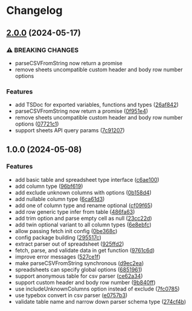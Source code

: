 # Changelog

## [2.0.0](https://github.com/Th1nkK1D/sheethuahua/compare/1.0.0...2.0.0) (2024-05-17)

### ⚠ BREAKING CHANGES

- parseCSVFromString now return a promise
- remove sheets uncompatible custom header and body row number options

### Features

- add TSDoc for exported variables, functions and types ([26af842](https://github.com/Th1nkK1D/sheethuahua/commit/26af8425e18318e91c8a381fe82c0ca3f90a8a92))
- parseCSVFromString now return a promise ([0f951e4](https://github.com/Th1nkK1D/sheethuahua/commit/0f951e44e8f883c11c589509fade40102bd76167))
- remove sheets uncompatible custom header and body row number options ([07721c1](https://github.com/Th1nkK1D/sheethuahua/commit/07721c14ab1129ca7d0cdb62bb5d08e2e0bf8c57))
- support sheets API query params ([7c91207](https://github.com/Th1nkK1D/sheethuahua/commit/7c91207758589ff256bf8af0d00193077d73484e))

## 1.0.0 (2024-05-08)

### Features

- add basic table and spreadsheet type interface ([c6ae100](https://github.com/Th1nkK1D/sheethuahua/commit/c6ae1005c2fbbf7d94ea28f499d022817ca4f4ef))
- add column type ([96bf619](https://github.com/Th1nkK1D/sheethuahua/commit/96bf6193d6dbd925787f7b193f816b65e6ec89e1))
- add exclude unknown columns with options ([0b158d4](https://github.com/Th1nkK1D/sheethuahua/commit/0b158d4c662cf5ea95d62bbade8b643b6da6bccf))
- add nullable column type ([6ca61d3](https://github.com/Th1nkK1D/sheethuahua/commit/6ca61d3009f9876c27a4116b6fb8c3355a2515cc))
- add one of column type and rename optional ([cf09f65](https://github.com/Th1nkK1D/sheethuahua/commit/cf09f657201197f8aa019cfb1041c48272c7ad56))
- add row generic type infer from table ([486fa63](https://github.com/Th1nkK1D/sheethuahua/commit/486fa632d2b5afbb46e385cb78e59cdb0a50664d))
- add trim option and parse empty cell as null ([23cc22d](https://github.com/Th1nkK1D/sheethuahua/commit/23cc22d45f5d412bd3d81bae568a382f169e3dec))
- add twin optional variant to all column types ([6e8ebfc](https://github.com/Th1nkK1D/sheethuahua/commit/6e8ebfcc9f8d67d992b93c4600837c6eed2b670e))
- allow passing fetch init config ([0be368c](https://github.com/Th1nkK1D/sheethuahua/commit/0be368c1495ccb3f6682494d54bf3e2ddb823277))
- config package building ([295517c](https://github.com/Th1nkK1D/sheethuahua/commit/295517c1c242f8f931ae923d333a2ba1be346376))
- extract parser out of spreadsheet ([925ffd2](https://github.com/Th1nkK1D/sheethuahua/commit/925ffd2bc3ee79c9b37d340f03b0f98ce0f31568))
- fetch, parse, and validate data in get function ([9761c6d](https://github.com/Th1nkK1D/sheethuahua/commit/9761c6d9194e57b4b854126655c9e830fc17f08c))
- improve error messages ([527ce1f](https://github.com/Th1nkK1D/sheethuahua/commit/527ce1f2356e933ea2e7a17259c7b1cfc5631c71))
- make parseCSVFromString synchronous ([d9ec2ea](https://github.com/Th1nkK1D/sheethuahua/commit/d9ec2ea30f60ba87794046fe66702d1920cdcd66))
- spreadsheets can specify global options ([6851961](https://github.com/Th1nkK1D/sheethuahua/commit/685196128d1118c59c4c6c04e73fc4ef0deea2aa))
- support anonymous table for csv parser ([ce62a34](https://github.com/Th1nkK1D/sheethuahua/commit/ce62a34c34e021878b2405ce51a1cb37b2e1ab39))
- support custom header and body row number ([9b840ff](https://github.com/Th1nkK1D/sheethuahua/commit/9b840ffcf0741d0977ffbd765eb2ceb3a901668c))
- use includeUnknownColumns option instead of exclude ([7fc0785](https://github.com/Th1nkK1D/sheethuahua/commit/7fc0785ad0ab3fac477d1dbd800e9325b7f15ac4))
- use typebox convert in csv parser ([e0757b3](https://github.com/Th1nkK1D/sheethuahua/commit/e0757b3445103410b66d9ae59f1bef6b2fc42cc5))
- validate table name and narrow down parser schema type ([274cf4b](https://github.com/Th1nkK1D/sheethuahua/commit/274cf4b5eb8ceae1d9c176733e96caa2b826c218))
